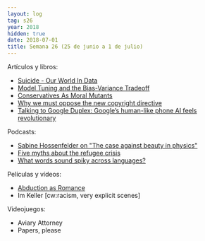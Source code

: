 ```yaml
---
layout: log
tag: s26
year: 2018
hidden: true
date: 2018-07-01
title: Semana 26 (25 de junio a 1 de julio)
---
```


Artículos y libros:

- [Suicide - Our World In Data](https://ourworldindata.org/suicide)
- [Model Tuning and the Bias-Variance Tradeoff](http://www.r2d3.us/visual-intro-to-machine-learning-part-2/)
- [Conservatives As Moral Mutants](https://thingofthings.wordpress.com/2018/06/25/conservatives-as-moral-mutants/)
- [Why we must oppose the new copyright directive](https://blog.joinmastodon.org/2018/06/why-we-must-oppose-the-new-copyright-directive/)
- [Talking to Google Duplex: Google’s human-like phone AI feels revolutionary](https://arstechnica.com/gadgets/2018/06/google-duplex-is-calling-we-talk-to-the-revolutionary-but-limited-phone-ai/)

Podcasts:

- [Sabine Hossenfelder on "The case against beauty in physics"](http://rationallyspeakingpodcast.org/show/rs-211-sabine-hossenfelder-on-the-case-against-beauty-in-phy.html)
- [Five myths about the refugee crisis](https://www.theguardian.com/news/audio/2018/jun/25/five-myths-about-the-refugee-crisis-podcast)
- [What words sound spiky across languages?](https://lingthusiasm.com/post/175127434871/lingthusiasm-episode-21-what-words-sound-spiky)

Películas y vídeos:

- [Abduction as Romance](https://www.youtube.com/watch?v=t8xL7w1POZ0)
- Im Keller [cw:racism, very explicit scenes]

Videojuegos:

- Aviary Attorney
- Papers, please
